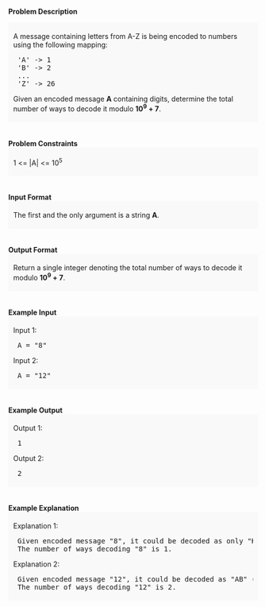 <div class="markdown-content" id="problem-content">
<p><strong>Problem Description</strong><br/><div id="problem_description_markdown_content_value" style="background-color: #f9f9f9; padding: 5px 10px; "><p>A message containing letters from A-Z is being encoded to numbers using the following mapping:</p>
<pre>
 'A' -&gt; 1
 'B' -&gt; 2
 ...
 'Z' -&gt; 26
</pre>
<p>Given an encoded message <strong>A</strong> containing digits, determine the total number of ways to decode it modulo <strong>10<sup>9</sup> + 7</strong>.</p></div><br/><br/><strong>Problem Constraints</strong><br/><div id="problem_constraints_markdown_content_value" style="background-color: #f9f9f9; padding: 5px 10px; "><p>1 &lt;= |A| &lt;= 10<sup>5</sup></p></div><br/><br/><strong>Input Format</strong><br/><div id="input_format_markdown_content_value" style="background-color: #f9f9f9; padding: 5px 10px; "><p>The first and the only argument is a string <strong>A</strong>.</p></div><br/><br/><strong>Output Format</strong><br/><div id="output_format_markdown_content_value" style="background-color: #f9f9f9; padding: 5px 10px; "><p>Return a single integer denoting the total number of ways to decode it modulo <strong>10<sup>9</sup> + 7</strong>.</p></div><br/><br/><strong>Example Input</strong><br/><div id="example_input_markdown_content_value" style="background-color: #f9f9f9; padding: 5px 10px; "><p>Input 1:</p>
<pre>
 A = "8"
</pre>
<p>Input 2:</p>
<pre>
 A = "12"
</pre></div><br/><br/><strong>Example Output</strong><br/><div id="example_output_markdown_content_value" style="background-color: #f9f9f9; padding: 5px 10px; "><p>Output 1:</p>
<pre>
 1
</pre>
<p>Output 2:</p>
<pre>
 2
</pre></div><br/><br/><strong>Example Explanation</strong><br/><div id="example_explanation_markdown_content_value" style="background-color: #f9f9f9; padding: 5px 10px; "><p>Explanation 1:</p>
<pre>
 Given encoded message "8", it could be decoded as only "H" (8).
 The number of ways decoding "8" is 1.
</pre>
<p>Explanation 2:</p>
<pre>
 Given encoded message "12", it could be decoded as "AB" (1, 2) or "L" (12).
 The number of ways decoding "12" is 2.
</pre></div><br/><br/></p>

</div>